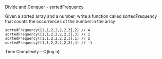 Divide and Conquer - sortedFrequency

Given a sorted array and a number, write a function called sortedFrequency that counts the occurrences of the number in the array

    sortedFrequency([1,1,2,2,2,2,3],2) // 4 
    sortedFrequency([1,1,2,2,2,2,3],3) // 1 
    sortedFrequency([1,1,2,2,2,2,3],1) // 2 
    sortedFrequency([1,1,2,2,2,2,3],4) // -1

Time Complexity - O(log n)